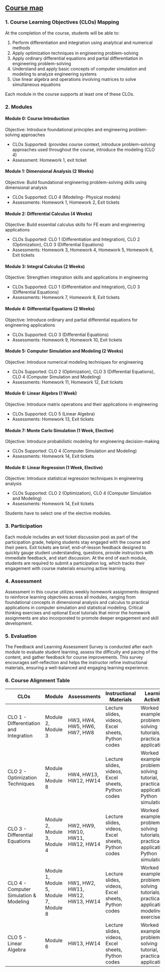 ## [Course map](https://aselshall.github.io/aea/course-map)

### 1. Course Learning Objectives (CLOs) Mapping
At the completion of the course, students will be able to:
1. Perform differentiation and integration using analytical and numerical methods
2. Apply optimization techniques in engineering problem-solving
3. Apply ordinary differential equations and partial differentiation in engineering problem-solving
4. Understand and apply basic concepts of computer simulation and modeling to analyze engineering systems
5. Use linear algebra and operations involving matrices to solve simultaneous equations

Each module in the course supports at least one of these CLOs.

### 2. Modules 

#### Module 0: Course Introduction
Objective: Introduce foundational principles and engineering problem-solving approaches
- CLOs Supported: (provides course context, introduce problem-solving approaches used throughout the course, introduce the modeling (CLO 4) 
- Assessment: Homework 1, exit ticket

#### Module 1: Dimensional Analysis (2 Weeks)
Objective: Build foundational engineering problem-solving skills using dimensional analysis
- CLOs Supported: CLO 4 (Modeling- Physical models)  
- Assessments: Homework 1, Homework 2, Exit tickets 

#### Module 2: Differential Calculus (4 Weeks)
Objective: Build essential calculus skills for FE exam and engineering applications  
- CLOs Supported: CLO 1 (Differentiation and Integration), CLO 2 (Optimization), CLO 3 (Differential Equations)
- Assessments: Homework 3, Homework 4, Homework 5, Homework 6, Exit tickets

#### Module 3: Integral Calculus (2 Weeks)
Objective: Strengthen integration skills and applications in engineering 
- CLOs Supported: CLO 1 (Differentiation and Integration), CLO 3 (Differential Equations)
- Assessments: Homework 7, Homework 8, Exit tickets

#### Module 4: Differential Equations (2 Weeks)
Objective: Introduce ordinary and partial differential equations for engineering applications  
- CLOs Supported: CLO 3 (Differential Equations) 
- Assessments: Homework 9, Homework 10, Exit tickets  

#### Module 5: Computer Simulation and Modeling (2 Weeks)
Objective: Introduce numerical modeling techniques for engineering  
- CLOs Supported: CLO 2 (Optimization), CLO 3 (Differential Equations), CLO 4 (Computer Simulation and Modeling)  
- Assessments: Homework 11, Homework 12, Exit tickets     

#### **Module 6: Linear Algebra (1 Week)**
Objective: Introduce matrix operations and their applications in engineering  
- CLOs Supported: CLO 5 (Linear Algebra)  
- Assessments: Homework 13, Exit tickets    

#### **Module 7: Monte Carlo Simulation (1 Week, Elective)**
Objective: Introduce probabilistic modeling for engineering decision-making
- CLOs Supported: CLO 4 (Computer Simulation and Modeling)
- Assessments: Homework 14, Exit tickets    

#### **Module 8: Linear Regression (1 Week, Elective)**
Objective: Introduce statistical regression techniques in engineering analysis  
- CLOs Supported: CLO 2 (Optimization), CLO 4 (Computer Simulation and Modeling)
- Assessments: Homework 14, Exit tickets    

Students have to select one of the elective modules.

### 3. Participation

Each module includes an exit ticket discussion post as part of the participation grade, helping students stay engaged with the course and their peers.  Exit tickets are brief, end-of-lesson feedback designed to quickly gauge student understanding, questions, provide instructors with immediate feedback, and start discussion. At the end of each module, students are required to submit a participation log, which tracks their engagement with course materials ensuring active learning.

### 4. Assessment
Assessment in this course utilizes weekly homework assignments designed to reinforce learning objectives across all modules, ranging from foundational concepts in dimensional analysis and calculus to practical applications in computer simulation and statistical modeling. Critical thinking exercises and optional Excel tutorials that mirror the homework assignments are also incorporated to promote deeper engagement and skill development.

### 5. Evaluation 

The Feedback and Learning Assessment Survey is conducted after each module to evaluate student learning, assess the difficulty and pacing of the content, and gather feedback for course improvements. This survey encourages self-reflection and helps the instructor refine instructional materials, ensuring a well-balanced and engaging learning experience.

### 6. Course Alignment Table

| **CLOs** | **Module** | **Assessments** | **Instructional Materials** | **Learning Activities** | **Tools** |
|----------|-----------|----------------|----------------------------|-------------------------|-----------|
| CLO 1 - Differentiation and Integration | Module 2, Module 3 | HW3, HW4, HW5, HW6, HW7, HW8 | Lecture slides, videos, Excel sheets, Python codes | Worked examples, problem-solving tutorials, practical applications | Excel, Python |
| CLO 2 - Optimization Techniques | Module 2, Module 8 | HW4, HW13, HW12, HW14 | Lecture slides, videos, Excel sheets, Python codes | Worked examples, problem-solving tutorial, practical applications, Python simulations | Excel, Python |
| CLO 3 - Differential Equations |  Module 2, Module 3, Module 4 | HW2, HW9, HW10, HW11, HW12, HW14 | Lecture slides, videos, Excel sheets, Python codes | Worked examples, problem-solving tutorials, practical applications, Python simulations | Excel, Python |
| CLO 4 - Computer Simulation & Modeling | Module 1, Module 5, Module 7, Module 8 | HW1, HW2, HW11, HW12, HW13, HW14 | Lecture slides, videos, Excel sheets, Python codes |Worked examples, problem-solving tutorials, practical applications, modeling exercises | Excel, Python |
| CLO 5 - Linear Algebra | Module 6 | HW13, HW14 | Lecture slides, videos, Excel sheets, Python codes | Worked examples, problem-solving tutorial, practical applications | Excel, Python |

